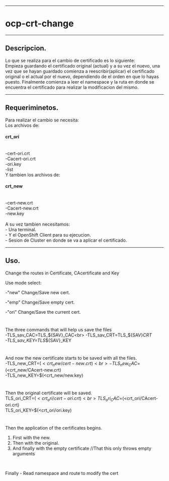 ------------------------------------------------------------------
# ocp-crt-change
------------------------------------------------------------------
Descripcion.
------------------------------------------------------------------
<p> Lo que se realiza para el cambio de certificado es lo siguiente:<br>
Empieza guardando el certificado original (actual) y a su vez
el nuevo, una vez que se hayan guardado comienza a reescribir(aplicar)
el certificado original o el actual por el nuevo, dependiendo de
el orden en que lo hayas puesto.
Finalmente comienza a leer el namespace y la ruta
en donde se encuentra el certificado para realizar la modificacion 
del mismo. </p>

---------------------------------------------------------------------
Requeriminetos.
---------------------------------------------------------------------
Para realizar el cambio se necesita:<br>
Los archivos de:
<h4>crt_ori</h4><br>
-cert-ori.crt<br>
-Cacert-ori.crt<br>
-ori.key<br>
-list<br>
Y tambien los archivos de:<br>
<h4>crt_new</h4><br>
-cert-new.crt<br>
-Cacert-new.crt<br>
-new.key<br>
<br>
A su vez tambien necesitamos:  <br>
- Una terminal.<br>
- Y el OpenShift Client para su ejecucion.<br>
- Sesion de Cluster en donde se va a aplicar el certificado. 

-----------------------------------------------------------------
Uso.
------------------------------------------------------------------
Change the routes in
           Certificate,
           CAcertificate and
           Key

Use mode select:    

 -"new" Change/Save new cert.
 
 -"emp" Change/Save empty cert.
 
 -"ori" Change/Save the current cert.

#
#
The three commands that will help us save the files
<br>
-TLS_sav_CAC=TLS_${SAV}_CAC<br>
-TLS_sav_CRT=TLS_${SAV}_CRT<br>
-TLS_sav_KEY=TLS_${SAV}_KEY<br>
#

And now the new certificate starts to be saved with all the files.<br>
-TLS_new_CRT=$(<crt_new/cert-new.crt)<br>
-TLS_new_CAC=$(<crt_new/CAcert-new.crt)<br>
-TLS_new_KEY=$(<crt_new/new.key)<br>
#
#

Then the original certificate will be saved.<br>
TLS_ori_CRT=$(<crt_ori/cert-ori.crt)<br>
TLS_ori_CAC=$(<crt_ori/CAcert-ori.crt)<br>
TLS_ori_KEY=$(<crt_ori/ori.key)<br>
#
#
  Then the application of the certificates begins.<br>
1. First with the new.<br>
2. Then with the original.<br>
3. And finally with the empty certificate //That this only throws empty arguments<br>
</br>




Finally - Read namespace and route to modify the cert

